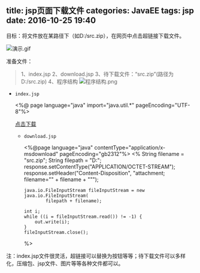 title: jsp页面下载文件
categories: JavaEE
tags: jsp
date: 2016-10-25 19:40
---


目标：将文件放在某路径下（如D:/src.zip），在网页中点击超链接下载文件。


![演示.gif](http://upload-images.jianshu.io/upload_images/1837782-732ba175902294f2.gif?imageMogr2/auto-orient/strip)
<!-- more -->
准备文件：
> 1、index.jsp
> 2、download.jsp
> 3、待下载文件：“src.zip”(路径为D:/src.zip)
> 4、程序结构
![程序结构.png](http://upload-images.jianshu.io/upload_images/1837782-9b514b5f7e9af8de.png?imageMogr2/auto-orient/strip%7CimageView2/2/w/1240)


- `index.jsp`


     <%@ page language="java" import="java.util.*" pageEncoding="UTF-8"%>
    
    <!DOCTYPE HTML PUBLIC "-//W3C//DTD HTML 4.01 Transitional//EN">
    <html>
      <head>
              <title>首页</title>
      </head>
      <body>
              <a href="download.jsp">点击下载</a>
      </body>
    </html>
  
  - `download.jsp`


    <%@page language="java" contentType="application/x-msdownload"
        pageEncoding="gb2312"%>
    <%
        String filename = "src.zip";
        String filepath = "D:";
        response.setContentType("APPLICATION/OCTET-STREAM");
        response.setHeader("Content-Disposition", "attachment; filename=\""
                + filename + "\"");
    
        java.io.FileInputStream fileInputStream = new java.io.FileInputStream(
                filepath + filename);
    
        int i;
        while ((i = fileInputStream.read()) != -1) {
            out.write(i);
        }
        fileInputStream.close();
    %>
    
注：index.jsp文件很灵活，超链接可以替换为按钮等等；待下载文件可以多样化，压缩包、jsp文件、图片等等各种文件都可以。
